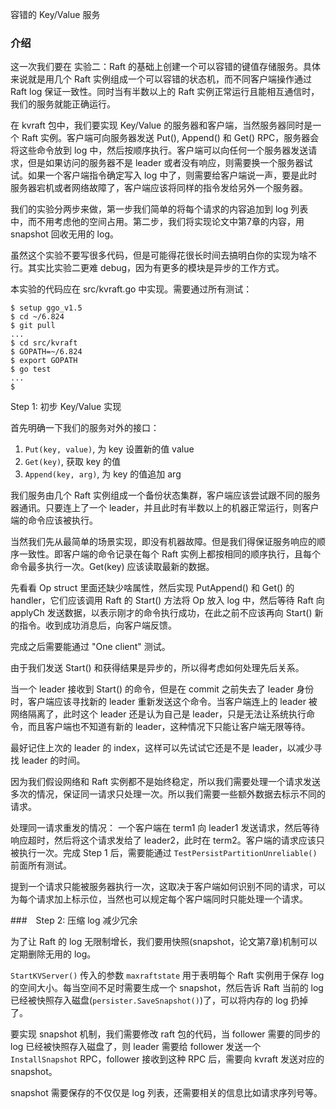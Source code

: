 容错的 Key/Value 服务

### 介绍

这一次我们要在 实验二：Raft 的基础上创建一个可以容错的键值存储服务。具体来说就是用几个 Raft 实例组成一个可以容错的状态机，而不同客户端操作通过 Raft log 保证一致性。同时当有半数以上的 Raft 实例正常运行且能相互通信时，我们的服务就能正确运行。

在 kvraft 包中，我们要实现 Key/Value 的服务器和客户端，当然服务器同时是一个 Raft 实例。客户端可向服务器发送 Put(), Append() 和 Get() RPC，服务器会将这些命令放到 log 中，然后按顺序执行。客户端可以向任何一个服务器发送请求，但是如果访问的服务器不是 leader 或者没有响应，则需要换一个服务器试试。如果一个客户端指令确定写入 log 中了，则需要给客户端说一声，要是此时服务器宕机或者网络故障了，客户端应该将同样的指令发给另外一个服务器。

我们的实验分两步来做，第一步我们简单的将每个请求的内容追加到 log 列表中，而不用考虑他的空间占用。第二步，我们将实现论文中第7章的内容，用 snapshot 回收无用的 log。

虽然这个实验不要写很多代码，但是可能得花很长时间去搞明白你的实现为啥不行。其实比实验二更难 debug，因为有更多的模块是异步的工作方式。

本实验的代码应在 src/kvraft.go 中实现。需要通过所有测试：

```shell
$ setup ggo_v1.5
$ cd ~/6.824
$ git pull
...
$ cd src/kvraft
$ GOPATH=~/6.824
$ export GOPATH
$ go test
...
$
```

Step 1: 初步 Key/Value 实现

首先明确一下我们的服务对外的接口：

1. `Put(key, value)`, 为 key 设置新的值 value
2. `Get(key)`, 获取 key 的值
3. `Append(key, arg)`, 为 key 的值追加 arg

我们服务由几个 Raft 实例组成一个备份状态集群，客户端应该尝试跟不同的服务器通讯。只要连上了一个 leader，并且此时有半数以上的机器正常运行，则客户端的命令应该被执行。

当然我们先从最简单的场景实现，即没有机器故障。但是我们得保证服务响应的顺序一致性。即客户端的命令记录在每个 Raft 实例上都按相同的顺序执行，且每个命令最多执行一次。Get(key) 应该读取最新的数据。

先看看 Op struct 里面还缺少啥属性，然后实现 PutAppend() 和 Get() 的 handler，它们应该调用 Raft 的 Start() 方法将 Op 放入 log 中，然后等待 Raft 向 applyCh 发送数据，以表示刚才的命令执行成功，在此之前不应该再向 Start() 新的指令。收到成功消息后，向客户端反馈。

完成之后需要能通过 "One client" 测试。

由于我们发送 Start() 和获得结果是异步的，所以得考虑如何处理先后关系。

当一个 leader 接收到 Start() 的命令，但是在 commit 之前失去了 leader 身份时，客户端应该寻找新的 leader 重新发送这个命令。当客户端连上的 leader 被网络隔离了，此时这个 leader 还是认为自己是 leader，只是无法让系统执行命令，而且客户端也不知道有新的 leader，这种情况下只能让客户端无限等待。

最好记住上次的 leader 的 index，这样可以先试试它还是不是 leader，以减少寻找 leader 的时间。

因为我们假设网络和 Raft 实例都不是始终稳定，所以我们需要处理一个请求发送多次的情况，保证同一请求只处理一次。所以我们需要一些额外数据去标示不同的请求。

处理同一请求重发的情况： 一个客户端在 term1 向 leader1 发送请求，然后等待响应超时，然后将这个请求发给了 leader2，此时在 term2。客户端的请求应该只被执行一次。完成 Step 1 后，需要能通过 `TestPersistPartitionUnreliable()` 前面所有测试。

提到一个请求只能被服务器执行一次，这取决于客户端如何识别不同的请求，可以为每个请求加上标示位，当然也可以规定每个客户端同时只能处理一个请求。

###　Step 2: 压缩 log 减少冗余

为了让 Raft 的 log 无限制增长，我们要用快照(snapshot，论文第7章)机制可以定期删除无用的 log。

`StartKVServer()` 传入的参数 `maxraftstate` 用于表明每个 Raft 实例用于保存 log 的空间大小。每当空间不足时需要生成一个 snapshot，然后告诉 Raft 当前的 log 已经被快照存入磁盘(`persister.SaveSnapshot()`)了，可以将内存的 log 扔掉了。

要实现 snapshot 机制，我们需要修改 raft 包的代码，当 follower 需要的同步的 log 已经被快照存入磁盘了，则 leader 需要给 follower 发送一个 `InstallSnapshot` RPC，follower 接收到这种 RPC 后，需要向 kvraft 发送对应的 snapshot。

snapshot 需要保存的不仅仅是 log 列表，还需要相关的信息比如请求序列号等。 
